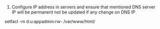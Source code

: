 1. Configure IP address in servers and ensure that mentioned DNS server IP will be permanent not be updated if any change on DNS IP






setfacl -m d:u:appadmin:rw- /var/www/html/